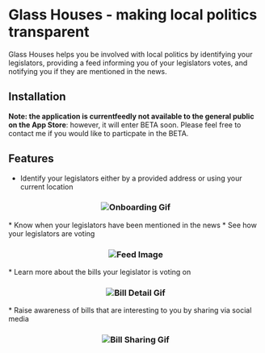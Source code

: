 # Glass Houses - making local politics transparent

Glass Houses helps you be involved with local politics by identifying your legislators, providing a feed informing you of your legislators votes, and notifying you if they are mentioned in the news.

Installation
------------
**Note: the application is currentfeedly not available to the general public on the App Store**: however, it will enter BETA soon. Please feel free to contact me if you would like to particpate in the BETA. 

Features
------------
* Identify your legislators either by a provided address or using your current location 
<h3 align="center">
  <img src="../screenShots/screenshots/onboarding.gif" alt="Onboarding Gif" />
</h3>
* Know when your legislators have been mentioned in the news
* See how your legislators are voting
<h3 align="center">
  <img src="../screenShots/screenshots/feed_small.jpg" alt="Feed Image" />
</h3>
* Learn more about the bills your legislator is voting on
<h3 align="center">
  <img src="../screenShots/screenshots/detail.gif" alt="Bill Detail Gif" />
</h3>
* Raise awareness of bills that are interesting to you by sharing via social media
<h3 align="center">
  <img src="../screenShots/screenshots/share.gif" alt="Bill Sharing Gif" />
</h3>
